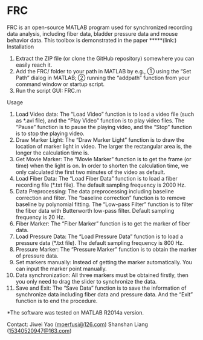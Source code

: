 # FRC
FRC is an open-source MATLAB program used for synchronized recording data analysis, including fiber data, bladder pressure data and mouse behavior data. 
This toolbox is demonstrated in the paper *****(link:)
Installation
1.	Extract the ZIP file (or clone the GitHub repository) somewhere you can easily reach it.
2.	Add the FRC/ folder to your path in MATLAB by e.g.,
① using the “Set Path” dialog in MATLAB;
② running the “addpath” function from your command window or startup script.
3.	Run the script GUI: FRC.m

Usage
1.	Load Video data:
The “Load Video” function is to load a video file (such as *.avi file), and the “Play Video” function is to play video files. The “Pause” function is to pause the playing video, and the “Stop” function is to stop the playing video.
2.	Draw Marker Light:
The “Draw Marker Light” function is to draw the location of marker light in video. The larger the rectangular area is, the longer the calculation time is. 
3.	Get Movie Marker:
The “Movie Marker” function is to get the frame (or time) when the light is on. In order to shorten the calculation time, we only calculated the first two minutes of the video as default. 
4.	Load Fiber Data:
The “Load Fiber Data” function is to load a fiber recording file (*.txt file). The default sampling frequency is 2000 Hz.
5.	Data Preprocessing: 
The data preprocessing including baseline correction and filter. The “baseline correction” function is to remove baseline by polynomial fitting. The “Low-pass Filter” function is to filter the fiber data with Butterworth low-pass filter. Default sampling frequency is 20 Hz. 
6.	Fiber Marker:
The “Fiber Marker” function is to get the marker of fiber data.
7.	Load Pressure Data:
The “Load Pressure Data” function is to load a pressure data (*.txt file). The default sampling frequency is 800 Hz.
8.	Pressure Marker:
The “Pressure Marker” function is to obtain the marker of pressure data.
9.	Set markers manually:
Instead of getting the marker automatically. You can input the marker point manually.
10.	Data synchronization:
All three markers must be obtained firstly, then you only need to drag the slider to synchronize the data.
11.	Save and Exit:
The “Save Data” function is to save the information of synchronize data including fiber data and pressure data. And the “Exit” function is to end the procedure.

*The software was tested on MATLAB R2014a version.

Contact:
Jiwei Yao (moerfusi@126.com)
Shanshan Liang (15340520947@163.com)
